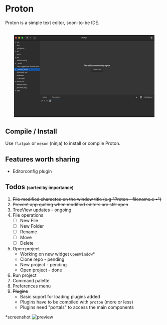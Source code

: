 # Proton

Proton is a simple text editor, soon-to-be IDE.

<br />
<center style="padding: 0 2em">
	<img src="preview.png" alt="Screenshot">
</center>

## Compile / Install
Use `flatpak` or `meson` (ninja) to install or compile Proton.

## Features worth sharing
- Editorconfig plugin

## Todos <span style="font-size: 10pt">(sorted by importance)</span>
1. ~~File modified characted on the window title (e.g "Proton - filename.c •")~~
2. ~~Prevent app quiting when modified editors are still open~~
3. TreeView updates - ongoing
4. File operations
	- [ ] New File
	- [ ] New Folder
	- [ ] Rename
	- [ ] Move
	- [ ] Delete
5. ~~Open project~~
    - Working on new widget `OpenWindow`*
    - Clone repo - pending
    - New project - pending
    - Open project - done
6. Run project
7. Command palette
8. Preferences menu
9. ~~Plugins~~
    - Basic suport for loading plugins added
    - Plugins have to be compiled with `proton` (more or less)
    - Plugins need "portals" to access the main components

*screenshot
![preview](https://imgur.com/axVOeZv.png)
